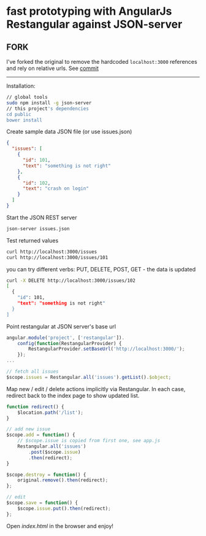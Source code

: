 # fast prototyping with AngularJs Restangular against JSON-server


## FORK

I've forked the original to remove the hardcoded `localhost:3000` references and rely on relative urls. See [commit](https://github.com/lalyos/fast-prototyping-with-ng-and-json-server/commit/e99bb71ad681df85614598e8ca884adb519ccf85)

---

Installation:

```sh
// global tools
sudo npm install -g json-server
// this project's dependencies
cd public
bower install
```

Create sample data JSON file (or use issues.json)

```json
{
  "issues": [
    {
      "id": 101,
      "text": "something is not right"
    },
    {
      "id": 102,
      "text": "crash on login"
    }
  ]
}
```

Start the JSON REST server

```sh
json-server issues.json
```

Test returned values
```sh
curl http://localhost:3000/issues
curl http://localhost:3000/issues/101
```

you can try different verbs: PUT, DELETE, POST, GET - the data is updated

```sh
curl -X DELETE http://localhost:3000/issues/102
[
  {
    "id": 101,
    "text": "something is not right"
  }
]
```

Point restangular at JSON server's base url

```js
angular.module('project', ['restangular']).
    config(function(RestangularProvider) {
        RestangularProvider.setBaseUrl('http://localhost:3000/');
    });
...

// fetch all issues
$scope.issues = Restangular.all('issues').getList().$object;
```
Map new / edit / delete actions implicitly via Restangular.
In each case, redirect back to the index page to show updated list.

```js
function redirect() {
    $location.path('/list');
}

// add new issue
$scope.add = function() {
    // $scope.issue is copied from first one, see app.js
    Restangular.all('issues')
        .post($scope.issue)
        .then(redirect);
}

$scope.destroy = function() {
    original.remove().then(redirect);
};

// edit
$scope.save = function() {
    $scope.issue.put().then(redirect);
};
```

Open *index.html* in the browser and enjoy!
